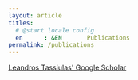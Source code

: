 ```yaml
---
layout: article
titles:
  # @start locale config
  en      : &EN       Publications
permalink: /publications
---
```


[Leandros Tassiulas' Google Scholar](https://scholar.google.com/citations?user=9qtgcZ8AAAAJ&hl=en&oi=ao)